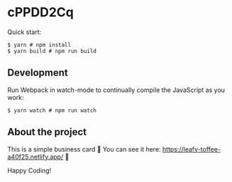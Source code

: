 # cPPDD2Cq

Quick start:

```
$ yarn # npm install
$ yarn build # npm run build
````

## Development

Run Webpack in watch-mode to continually compile the JavaScript as you work:

```
$ yarn watch # npm run watch
```

## About the project

This is a simple business card 💜
You can see it here: https://leafy-toffee-a40f25.netlify.app/  🚀


Happy Coding!
